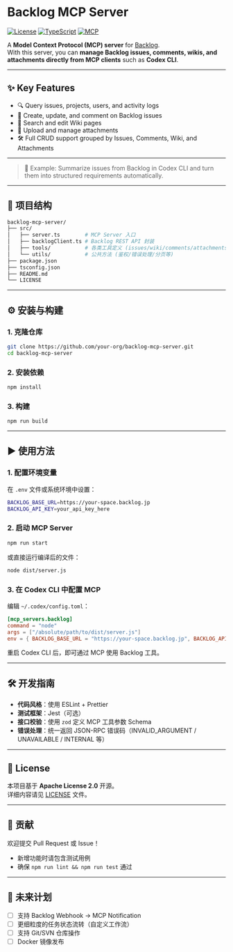 # Backlog MCP Server

[![License](https://img.shields.io/badge/license-Apache%202.0-blue.svg)](./LICENSE)
[![TypeScript](https://img.shields.io/badge/language-TypeScript-blue)](https://www.typescriptlang.org/)
[![MCP](https://img.shields.io/badge/protocol-MCP-green)](https://github.com/modelcontextprotocol)

A **Model Context Protocol (MCP) server** for [Backlog](https://backlog.com).  
With this server, you can **manage Backlog issues, comments, wikis, and attachments directly from MCP clients** such as **Codex CLI**.  

---

## ✨ Key Features
- 🔍 Query issues, projects, users, and activity logs  
- 📝 Create, update, and comment on Backlog issues  
- 📖 Search and edit Wiki pages  
- 📎 Upload and manage attachments  
- 🛠️ Full CRUD support grouped by Issues, Comments, Wiki, and Attachments  

---

> 🚀 Example: Summarize issues from Backlog in Codex CLI and turn them into structured requirements automatically.

---

## 📂 项目结构
```bash
backlog-mcp-server/
├── src/
│   ├── server.ts        # MCP Server 入口
│   ├── backlogClient.ts # Backlog REST API 封装
│   ├── tools/           # 各类工具定义 (issues/wiki/comments/attachments)
│   └── utils/           # 公共方法 (鉴权/错误处理/分页等)
├── package.json
├── tsconfig.json
├── README.md
└── LICENSE
```

---

## ⚙️ 安装与构建

### 1. 克隆仓库
```bash
git clone https://github.com/your-org/backlog-mcp-server.git
cd backlog-mcp-server
```

### 2. 安装依赖
```bash
npm install
```

### 3. 构建
```bash
npm run build
```

---

## ▶️ 使用方法

### 1. 配置环境变量
在 `.env` 文件或系统环境中设置：

```bash
BACKLOG_BASE_URL=https://your-space.backlog.jp
BACKLOG_API_KEY=your_api_key_here
```

### 2. 启动 MCP Server
```bash
npm run start
```
或直接运行编译后的文件：
```bash
node dist/server.js
```

### 3. 在 Codex CLI 中配置 MCP
编辑 `~/.codex/config.toml`：

```toml
[mcp_servers.backlog]
command = "node"
args = ["/absolute/path/to/dist/server.js"]
env = { BACKLOG_BASE_URL = "https://your-space.backlog.jp", BACKLOG_API_KEY = "your_api_key_here" }
```

重启 Codex CLI 后，即可通过 MCP 使用 Backlog 工具。  

---

## 🛠️ 开发指南

- **代码风格**：使用 ESLint + Prettier  
- **测试框架**：Jest（可选）  
- **接口校验**：使用 `zod` 定义 MCP 工具参数 Schema  
- **错误处理**：统一返回 JSON-RPC 错误码（INVALID_ARGUMENT / UNAVAILABLE / INTERNAL 等）  

---

## 📜 License
本项目基于 **Apache License 2.0** 开源。  
详细内容请见 [LICENSE](./LICENSE) 文件。  

---

## 🤝 贡献
欢迎提交 Pull Request 或 Issue！  
- 新增功能时请包含测试用例  
- 确保 `npm run lint && npm run test` 通过  

---

## 🔮 未来计划
- [ ] 支持 Backlog Webhook → MCP Notification  
- [ ] 更细粒度的任务状态流转（自定义工作流）  
- [ ] 支持 Git/SVN 仓库操作  
- [ ] Docker 镜像发布  

